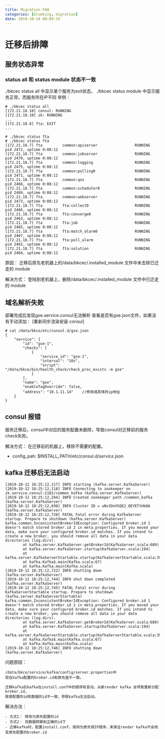 ```yaml
---
title: Migration FAQ
categories: [blueking, migration]
date: 2019-10-24 09:09:19
---
```

# 迁移后排障

## 服务状态异常

### status all 和 status module 状态不一致

./bkcec status all 中显示某个服务为exit状态，
./bkcec status module 中显示服务正常，而服务所在IP不同
举例：

    # ./bkcec status all
    [172.21.18.10] consul: RUNNING
    [172.21.18.10] zk: RUNNING
    ...
    [172.21.18.8] fta: EXIT
    ...

    # ./bkcec status fta
    # ./bkcec status fta
    [172.21.18.7] fta         common:apiserver                 RUNNING   pid 2472, uptime 0:08:12
    [172.21.18.7] fta         common:jobserver                 RUNNING   pid 2470, uptime 0:08:12
    [172.21.18.7] fta         common:logging                   RUNNING   pid 2475, uptime 0:08:12
    [172.21.18.7] fta         common:polling0                  RUNNING   pid 2471, uptime 0:08:12
    [172.21.18.7] fta         common:qos                       RUNNING   pid 2468, uptime 0:08:12
    [172.21.18.7] fta         common:scheduler0                RUNNING   pid 2469, uptime 0:08:12
    [172.21.18.7] fta         common:webserver                 RUNNING   pid 2473, uptime 0:08:12
    [172.21.18.7] fta         fta:collect0                     RUNNING   pid 2466, uptime 0:08:12
    [172.21.18.7] fta         fta:converge0                    RUNNING   pid 2463, uptime 0:08:12
    [172.21.18.7] fta         fta:job                          RUNNING   pid 2465, uptime 0:08:12
    [172.21.18.7] fta         fta:match_alarm0                 RUNNING   pid 2467, uptime 0:08:12
    [172.21.18.7] fta         fta:poll_alarm                   RUNNING   pid 2462, uptime 0:08:12
    [172.21.18.7] fta         fta:solution                     RUNNING   pid 2464, uptime 0:08:12

原因：
迁移后原先老机器上的/data/bkcec/.installed_module 文件中未去除已迁走的 module

解决方式：
登陆到老机器上，删除/data/bkcec/.installed_module 文件中已迁走的 module

## 域名解析失败

部署完成后发现gse.service.consul无法解析
查看是否有gse.json文件，如果没有手动添加： [重新同步渲染安装 consul]

    # cat /data/bkce/etc/consul.d/gse.json
    {
        "service": {
            "id": "gse-1",
            "checks": [
                {
                    "service_id": "gse-1",
                    "interval": "10s",
                    "script": "/data/bkce/bin/health_check/check_proc_exists -m gse"
                }
            ],
            "name": "gse",
            "enableTagOverride": false,
            "address": "10.1.11.14"    //修改成具体的ip地址
        }
    }

## consul 报错

服务迁移后，consul中对应的服务配置未删除，导致consul对迁移前的服务check失败。

解决方式：
在迁移前的机器上，移除不需要的配置。

- config_pah: $INSTALL_PATH/etc/consul.d/_service_.json

## kafka 迁移后无法启动

    [2019-10-12 18:25:12,117] INFO starting (kafka.server.KafkaServer)
    [2019-10-12 18:25:12,118] INFO Connecting to zookeeper on zk.service.consul:2181/common_kafka (kafka.server.KafkaServer)
    [2019-10-12 18:25:12,244] INFO Created zookeeper path /common_kafka (kafka.server.KafkaServer)
    [2019-10-12 18:25:12,698] INFO Cluster ID = uNx3OnVSQE2_OEYETtHb0A (kafka.server.KafkaServer)
    [2019-10-12 18:25:12,720] FATAL Fatal error during KafkaServer startup. Prepare to shutdown (kafka.server.KafkaServer)
    kafka.common.InconsistentBrokerIdException: Configured broker.id 1 doesn't match stored broker.id 2 in meta.properties. If you moved your data, make sure your configured broker.id matches. If you intend to create a new broker, you should remove all data in your data directories (log.dirs).
            at kafka.server.KafkaServer.getBrokerId(KafkaServer.scala:689)
            at kafka.server.KafkaServer.startup(KafkaServer.scala:194)
            at kafka.server.KafkaServerStartable.startup(KafkaServerStartable.scala:39)
            at kafka.Kafka$.main(Kafka.scala:67)
            at kafka.Kafka.main(Kafka.scala)
    [2019-10-12 18:25:12,722] INFO shutting down (kafka.server.KafkaServer)
    [2019-10-12 18:25:12,744] INFO shut down completed (kafka.server.KafkaServer)
    [2019-10-12 18:25:12,745] FATAL Fatal error during KafkaServerStartable startup. Prepare to shutdown (kafka.server.KafkaServerStartable)
    kafka.common.InconsistentBrokerIdException: Configured broker.id 1 doesn't match stored broker.id 2 in meta.properties. If you moved your data, make sure your configured broker.id matches. If you intend to create a new broker, you should remove all data in your data directories (log.dirs).
            at kafka.server.KafkaServer.getBrokerId(KafkaServer.scala:689)
            at kafka.server.KafkaServer.startup(KafkaServer.scala:194)
            at kafka.server.KafkaServerStartable.startup(KafkaServerStartable.scala:39)
            at kafka.Kafka$.main(Kafka.scala:67)
            at kafka.Kafka.main(Kafka.scala)
    [2019-10-12 18:25:12,746] INFO shutting down (kafka.server.KafkaServer)

问题原因：

    /data/bkce/service/kafka/config/server.properties中
    现在kafka配置的broker.id和原先值不一致。

    迁移kafka后kafka在install.conf中的顺序有变动，从新render kafka 会导致重新分配broker.id,
    致使配置的id和数据的id不一致，导致kafka无法启动。

解决办法：

    - 方式1： 修改为原先配置的id
    - 方式2： 将数据转移到正确的id下
    - 迁移kafka时，配置install.conf，保持为原先得IP顺序。来保证render kafka不会改变原先配置的broker.id
